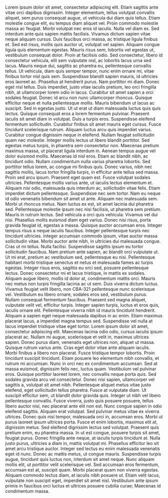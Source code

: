 Lorem ipsum dolor sit amet, consectetur adipiscing elit. Etiam sagittis ante vitae orci dapibus dignissim. Integer elementum, tellus volutpat convallis aliquet, sem purus consequat augue, ut vehicula dui diam quis tellus. Etiam molestie congue elit, eu tempus diam aliquet vel. Proin commodo molestie massa ac feugiat. Morbi volutpat nec eros id iaculis. Nulla vel diam ex. Sed interdum ante quis sapien mattis facilisis. Vivamus dictum sapien vitae neque aliquam cursus. Duis faucibus orci massa, ac tristique ligula finibus et. Sed est risus, mollis quis auctor ut, volutpat vel sapien. Aliquam congue ligula quis elementum egestas. Mauris risus sem, lobortis vel egestas ut, vestibulum consequat dolor. Proin at facilisis odio. Sed consectetur, libero id consectetur vehicula, elit sem vulputate nisl, ac lobortis lacus urna sed lacus. Mauris neque dui, sagittis ac pharetra eu, pellentesque convallis tellus. Ut vehicula, diam quis semper tempor, nunc enim ornare mi, vitae finibus tortor nisl quis sem.
Suspendisse blandit sapien mauris, id ultricies eros laoreet ac. Phasellus at hendrerit purus. Nam porttitor mi diam. Donec eget nisl tellus. Duis imperdiet, justo vitae iaculis pretium, leo orci fringilla nibh, at ullamcorper lorem odio in lacus. Curabitur sit amet sapien a orci sodales feugiat. Donec id arcu non nunc ullamcorper rhoncus. Quisque efficitur neque et nulla pellentesque mollis.
Mauris bibendum ut lacus ac suscipit. Sed in egestas justo. Ut ut erat ut diam malesuada luctus quis quis lectus. Quisque consequat eros a lorem fermentum pulvinar. Praesent iaculis sit amet diam in volutpat. Duis a turpis eros. Suspendisse eleifend fermentum sollicitudin. Curabitur finibus sit amet mauris eget cursus. Fusce tincidunt scelerisque rutrum. Aliquam luctus arcu quis imperdiet varius. Curabitur congue dignissim neque in eleifend. Nullam feugiat sollicitudin quam nec molestie. Integer mollis lectus ut libero blandit porttitor. Sed egestas metus turpis, in pharetra sem consectetur non. Maecenas pretium maximus massa, ut placerat ligula interdum in. Aenean tempus augue vel dolor euismod mollis.
Maecenas id nisl eros. Etiam ac blandit nibh, ac tincidunt odio. Nullam condimentum nulla varius pharetra lobortis. Sed porttitor tellus lorem, ac congue mi finibus quis. Donec varius, nibh nec sagittis mollis, lacus tortor fringilla turpis, in efficitur ante tellus sed massa. Proin sed arcu ipsum. Praesent eget quam est. Fusce volutpat sodales ultricies. Pellentesque mollis varius ante, ut iaculis lectus elementum et. Aliquam nisi odio, malesuada quis interdum ac, sollicitudin vitae felis.
Etiam imperdiet dictum pellentesque. Suspendisse nec sem tortor. Nam eu neque id odio venenatis bibendum sit amet ut ante. Aliquam nec malesuada sem. Morbi ut rhoncus metus. Nam luctus ex est, sit amet lacinia dui pharetra sed. Pellentesque molestie ipsum nec nisi facilisis, ut pharetra sem pretium. Mauris in rutrum lectus. Sed vehicula a orci quis vehicula. Vivamus vel dui nisi. Phasellus mollis euismod diam eget varius. Donec nisi risus, porta gravida feugiat id, egestas a massa. Quisque auctor accumsan eros.
Integer tempus risus a neque iaculis faucibus. Integer pellentesque turpis nec tincidunt ultricies. Integer accumsan commodo ipsum, vitae auctor massa sollicitudin vitae. Morbi auctor ante nibh, in ultricies dui malesuada congue. Cras ut mi tellus. Nulla facilisi. Suspendisse sagittis ipsum eu tortor sollicitudin faucibus. Nam pretium ante sapien, ac blandit orci vulputate ut. Ut mi erat, pretium ac vestibulum sed, pellentesque eu nisi. Pellentesque habitant morbi tristique senectus et netus et malesuada fames ac turpis egestas. Integer risus eros, sagittis eu orci sed, posuere pellentesque lectus. Donec consectetur mi et lacus tristique, in mattis ex sodales. Aliquam augue libero, mollis id dolor at, condimentum mattis orci. Mauris nec metus non turpis fringilla lacinia ac ut sem. Duis viverra dictum luctus.
Vivamus feugiat velit libero, non CBA-321 pellentesque nunc scelerisque vel. Vestibulum eu libero ornare, sodales eros sed, vestibulum purus. Nullam consequat fermentum faucibus. Praesent sed magna aliquet, vulputate velit vel, efficitur turpis. Integer sapien turpis, luctus et eros quis, iaculis ornare elit. Pellentesque viverra nibh id mauris tincidunt hendrerit. Aliquam a sapien eget neque malesuada dapibus in ac enim. Etiam maximus placerat lacus, a imperdiet magna tempus sed. Suspendisse vel nulla at lacus imperdiet tristique vitae eget tortor. Lorem ipsum dolor sit amet, consectetur adipiscing elit. Maecenas lacinia odio odio, cursus iaculis ipsum placerat ac. Nullam mi augue, scelerisque et velit in, maximus ultrices sapien. Donec purus diam, venenatis eget ultrices non, aliquet ut massa. Quisque rutrum varius ante. Cras eget dolor vitae ante aliquam iaculis. Morbi finibus a libero non placerat.
Fusce tristique tempor lobortis. Proin tincidunt suscipit tincidunt. Etiam posuere leo elementum nibh convallis, et rutrum mi accumsan. Nunc in orci nec ex condimentum accumsan. Sed at massa euismod, dignissim felis nec, luctus quam. Vestibulum vel pulvinar eros. Quisque porttitor laoreet lorem, nec convallis neque porta quis. Sed sodales gravida arcu vel consectetur. Donec nisi sapien, ullamcorper vel sagittis a, volutpat sit amet nibh. Pellentesque aliquet metus vitae justo eleifend, eget sollicitudin tellus pharetra.
Fusce at vulputate diam. Ut suscipit efficitur sem, ut blandit dolor gravida quis. Integer ut nibh vel libero pellentesque convallis. Fusce viverra, justo quis posuere posuere, tellus libero auctor nisi, nec placerat ante elit non est. Nunc congue sapien in odio eleifend sagittis. Aliquam erat volutpat. Sed pulvinar metus vitae ex viverra ultrices. Donec quis nisi tempor, malesuada orci in, accumsan eros. Morbi ut purus laoreet ipsum ultrices porta. Fusce et enim lobortis, maximus elit at, dignissim metus. Sed eleifend dignissim lectus sed volutpat. Praesent quis pretium enim, eu pharetra massa. In ut est congue, posuere turpis sit amet, feugiat purus. Donec fringilla ante neque, at iaculis turpis tincidunt at. Nulla justo purus, ultricies a diam in, mattis volutpat mi.
Phasellus efficitur leo sit amet arcu tristique auctor. Integer sed lectus eu enim malesuada venenatis eget id nunc. Donec ac mattis metus, ut congue mauris. Suspendisse turpis augue, tincidunt quis luctus non, interdum sit amet neque. Nunc aliquam mollis elit, ut porttitor velit scelerisque vel. Sed accumsan eros fermentum, accumsan est at, suscipit quam. Morbi placerat quam non viverra egestas. Aliquam commodo lectus diam, at iaculis nibh posuere ut. Etiam velit lacus, vulputate non suscipit eget, imperdiet sit amet nisl. Vestibulum ante ipsum primis in faucibus orci luctus et ultrices posuere cubilia curae; Maecenas id condimentum massa.
